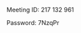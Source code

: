 

Meeting ID: 217 132 961

Password: 7NzqPr
<!--stackedit_data:
eyJoaXN0b3J5IjpbLTEyMTY0ODMzOTFdfQ==
-->